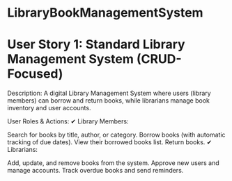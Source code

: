 # **LibraryBookManagementSystem**

# User Story 1: Standard Library Management System (CRUD-Focused)
Description:
A digital Library Management System where users (library members) can borrow and return books, while librarians manage book inventory and user accounts.

User Roles & Actions:
✔ Library Members:

Search for books by title, author, or category.
Borrow books (with automatic tracking of due dates).
View their borrowed books list.
Return books.
✔ Librarians:

Add, update, and remove books from the system.
Approve new users and manage accounts.
Track overdue books and send reminders.
